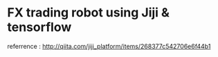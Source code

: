 # FX trading robot using Jiji & tensorflow

referrence : http://qiita.com/jiji_platform/items/268377c542706e6f44b1


